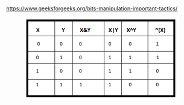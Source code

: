 <br>

https://www.geeksforgeeks.org/bits-manipulation-important-tactics/

<p align="center">
  <img src="./1.png" alt="image"/>
</p>

<br>